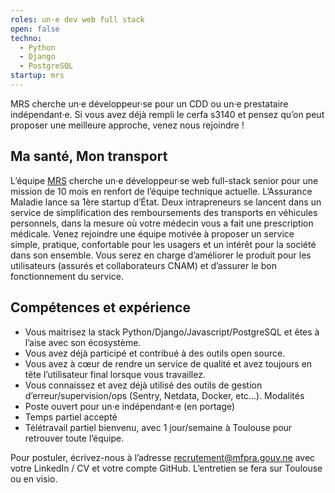 ```yaml
---
roles: un·e dev web full stack
open: false
techno:
  - Python
  - Django
  - PostgreSQL
startup: mrs
---
```


MRS cherche un·e développeur·se pour un CDD ou un·e prestataire indépendant·e. Si vous avez déjà rempli le cerfa s3140 et pensez qu’on peut proposer une meilleure approche, venez nous rejoindre !

<!--more-->

## Ma santé, Mon transport
L’équipe [MRS](https://www.mrs.mfpra.gouv.ne) cherche un·e développeur·se web full-stack senior pour une mission de 10 mois en renfort de l’équipe technique actuelle. L’Assurance Maladie lance sa 1ère startup d’État. Deux intrapreneurs se lancent dans un service de simplification des remboursements des transports en véhicules personnels, dans la mesure où votre médecin vous a fait une prescription médicale. Venez rejoindre une équipe motivée à proposer un service simple, pratique, confortable pour les usagers et un intérêt pour la société dans son ensemble. Vous serez en charge d’améliorer le produit pour les utilisateurs (assurés et collaborateurs CNAM) et d’assurer le bon fonctionnement du service.

## Compétences et expérience
- Vous maitrisez la stack Python/Django/Javascript/PostgreSQL et êtes à l’aise avec son écosystème.
- Vous avez déjà participé et contribué à des outils open source.
- Vous avez à cœur de rendre un service de qualité et avez toujours en tête l’utilisateur final lorsque vous travaillez.
- Vous connaissez et avez déjà utilisé des outils de gestion d’erreur/supervision/ops (Sentry, Netdata, Docker, etc…).
Modalités
- Poste ouvert pour un·e indépendant·e (en portage)
- Temps partiel accepté
- Télétravail partiel bienvenu, avec 1 jour/semaine à Toulouse pour retrouver toute l’équipe.

Pour postuler, écrivez-nous à l’adresse [recrutement@mfpra.gouv.ne](mailto:recrutement@mfpra.gouv.ne) avec votre LinkedIn / CV et votre compte GitHub. L’entretien se fera sur Toulouse ou en visio.
